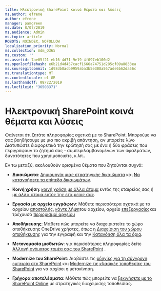 ```yaml
---
title: Ηλεκτρονική SharePoint κοινά θέματα και λύσεις
ms.author: efrene
author: efrene
manager: pamgreen
ms.date: 8/07/2019
ms.audience: Admin
ms.topic: article
ROBOTS: NOINDEX, NOFOLLOW
localization_priority: Normal
ms.collection: Adm_O365
ms.custom: ''
ms.assetid: 7ae05f21-eb16-4d71-9e19-4f097eb100d2
ms.openlocfilehash: e6b21d4d457cacf1666a74751d285cf09a8833ea
ms.sourcegitcommit: 1d98db8acb9959aba3b5e308a567ade6b62da56c
ms.translationtype: MT
ms.contentlocale: el-GR
ms.lasthandoff: 08/22/2019
ms.locfileid: "36508371"
---
```

# <a name="sharepoint-online-common-issues-and-resolutions"></a>Ηλεκτρονική SharePoint κοινά θέματα και λύσεις

Φαίνεται ότι ζητάτε πληροφορίες σχετικά με το SharePoint. Μπορούμε να σας βοηθήσουμε με μια πιο ακριβή απάντηση, αν μπορείτε λίγο Διατυπώστε διαφορετικά την ερώτησή σας με ένα ή δύο φράσεις που περιγράφουν το ζήτημά σας - συμπεριλαμβανομένων των σφαλμάτων, δυνατότητες που χρησιμοποιείτε, κ.λπ.. 

Εν τω μεταξύ, ακολουθούν ορισμένα θέματα που ζητούνται συχνά:





- **Δικαιώματα**: [Δημιουργία μιας στρατηγικής δικαιώματα](https://docs.microsoft.com/sharepoint/default-sharepoint-groups) και [Να κατανοήσετε τα επίπεδα δικαιωμάτων](https://docs.microsoft.com/sharepoint/understanding-permission-levels).

- **Κοινή χρήση**: [κοινή χρήση με άλλα άτομα](https://docs.microsoft.com/sharepoint/default-sharepoint-groups) εντός της εταιρείας σας ή [με άλλα άτομα εκτός της εταιρείας σας](https://docs.microsoft.com/sharepoint/external-sharing-overview).

- **Εργασία με αρχεία εγγράφων**: Μάθετε περισσότερα σχετικά με το αρχείου [αποστολής](https://support.office.com/article/Upload-a-folder-or-files-to-a-document-library-eb18fcba-c953-4d45-8d90-8da66edeacdb), [κάντε λήψη](https://support.office.com/article/Download-files-and-folders-from-OneDrive-or-SharePoint-5c7397b7-19c7-4893-84fe-d02e8fa5df05)του αρχείου, αρχείο [επεξεργασίες](https://support.office.com/article/Edit-a-document-in-a-document-library-02d8497f-1c13-4114-949a-b8466f639b07)και τρέχουσα [περιορισμοί αρχείου](https://support.office.com/article/invalid-file-names-and-file-types-in-onedrive-onedrive-for-business-and-sharepoint-64883a5d-228e-48f5-b3d2-eb39e07630fa?ui=en-US&amp;rs=en-US&amp;ad=US)

- **Αποθήκευσης**: Μάθετε πώς μπορείτε να διαχειριστείτε το χώρο αποθήκευσης OneDrive χρήστες</a>, όπως η [Διαχείριση του χώρου αποθήκευσης](https://docs.microsoft.com/sharepoint/manage-site-collection-storage-limits) για την εγγραφή και την [Κατανόηση όλα τα όρια](https://docs.microsoft.com/office365/servicedescriptions/sharepoint-online-service-description/sharepoint-online-limits).

- **Μετονομασία μισθωτών**: για περισσότερες πληροφορίες δείτε [Αλλαγή ονόματος τομέα σας του SharePoint](https://docs.microsoft.com/sharepoint/change-your-sharepoint-domain-name) .

- **Modernize του SharePoint**: Διαβάστε τις [οδηγίες για τη σύγχρονη εμπειρία στο SharePoint](https://docs.microsoft.com/sharepoint/guide-to-sharepoint-modern-experience) και [Modernize τις κλασικές τοποθεσίες του SharePoint](https://docs.microsoft.com/sharepoint/dev/transform/modernize-classic-sites) για να αρχίσει η μετακίνηση.

- **Γρήγορα αποτελέσματα**: Μάθετε πώς μπορείτε να [ξεκινήσετε με το SharePoint Online](https://docs.microsoft.com/sharepoint/introduction) με στρατηγικές διαχείρισης τοποθεσίας.